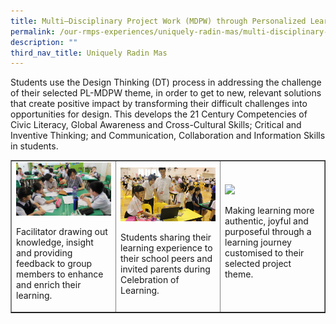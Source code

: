 ```yaml
---
title: Multi–Disciplinary Project Work (MDPW) through Personalized Learning (PL)
permalink: /our-rmps-experiences/uniquely-radin-mas/multi-disciplinary-project-work-mdpw-through-pl/
description: ""
third_nav_title: Uniquely Radin Mas
---
```

<p>Students use the Design Thinking (DT) process in addressing the challenge of their selected PL-MDPW theme, in order to get to new, relevant solutions that create positive impact by transforming their difficult challenges into opportunities for design. This develops the 21 Century Competencies of Civic Literacy, Global Awareness and Cross-Cultural Skills; Critical and Inventive Thinking; and Communication, Collaboration and Information Skills in students.</p>
<table style="border-collapse: collapse; width: 100%;" border="1">
<tbody>
<tr>
<td style="width: 33.3333%;">
<img src="/images/mdpw1.png">
<p>Facilitator drawing out knowledge, insight and providing feedback to group members to enhance and enrich their learning.</p>
</td>
<td style="width: 33.3333%;">
<img src="/images/mdpw2.png">
<p>Students sharing their learning experience to their school peers and invited parents during Celebration of Learning.</p>
</td>
<td style="width: 33.3333%;">
<img src="/images/mdpw3.png">
<p>Making learning more authentic, joyful and purposeful through a learning journey customised to their selected project theme.</p>
</td>
</tr>
</tbody>
</table>